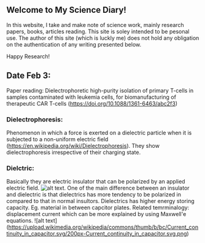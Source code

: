 ## Welcome to My Science Diary!

In this website, I take and make note of science work, mainly research papers, books, articles reading. This site is soley intended to be pesonal use. The author of this site (which is luckly me) does not hold any obligation on the authentication of any writing presented below. 

Happy Research!

## Date Feb 3:
Paper reading: Dielectrophoretic high-purity isolation of primary T-cells in samples contaminated with leukemia cells, for biomanufacturing of therapeutic CAR T-cells (https://doi.org/10.1088/1361-6463/abc2f3)

### Dielectrophoresis:
Phenomenon in which a force is exerted on a dielectric particle when it is subjected to a non-uniform electric field (https://en.wikipedia.org/wiki/Dielectrophoresis). They show dielectrophoresis irrespective of their charging state. 
### Dielctric:
Basically they are electric insulator that can be polarized by an applied electric field. ![alt text](https://upload.wikimedia.org/wikipedia/commons/thumb/c/cd/Capacitor_schematic_with_dielectric.svg/220px-Capacitor_schematic_with_dielectric.svg.png). One of the main difference between an insulator and dielectric is that dielectrics has more tendency to be polarized in compared to that in normal insultors. Dielectrics has higher energy storing capacity. Eg. material in between capcitor plates. Related temrminalogy: displacement current which can be more explained by using Maxwell'e equations. ![alt text] (https://upload.wikimedia.org/wikipedia/commons/thumb/b/bc/Current_continuity_in_capacitor.svg/200px-Current_continuity_in_capacitor.svg.png) 




